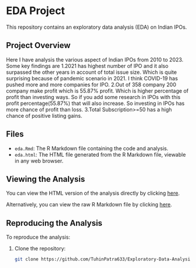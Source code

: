 # EDA Project

This repository contains an exploratory data analysis (EDA) on Indian IPOs.

## Project Overview
Here I have analysis the various aspect of Indian IPOs from 2010 to 2023.
Some key findings are 
1.2021 has highest number of IPO and it also surpassed the other years in account of total issue size. Which is quite surprising because of pandemic scenario in 2021. I think COVID-19 has pushed more and more companies for IPO.
2.Out of 358 company 200 company make profit which is 55.87% profit. Which is higher percentage of profit than investing ways. So if you add some research in IPOs with this profit percentage(55.87%) that will also increase. So investing in IPOs has more chance of profit than loss.
3.Total Subscription>=50 has a high chance of positive listing gains.

## Files

- `eda.Rmd`: The R Markdown file containing the code and analysis.
- `eda.html`: The HTML file generated from the R Markdown file, viewable in any web browser.

## Viewing the Analysis

You can view the HTML version of the analysis directly by clicking [here](https://htmlpreview.github.io/?https://github.com/TuhinPatra633/Exploratory-Data-Analysis/blob/main/Edafinal.html).

Alternatively, you can view the raw R Markdown file by clicking [here](https://github.com/TuhinPatra633/Exploratory-Data-Analysis/blob/main/Edafinal.Rmd).

## Reproducing the Analysis

To reproduce the analysis:

1. Clone the repository:
   ```bash
   git clone https://github.com/TuhinPatra633/Exploratory-Data-Analysis.git
